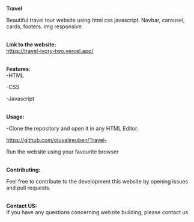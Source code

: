
<b> <br>Travel<br></b>
</h1>
Beautiful travel tour website using html css javascript. Navbar, carousel, cards, footers. img responsive.


<b><br>Link to the website: <br> </b>
https://travel-ivory-two.vercel.app/

<b> <br>Features: <br> </b>
-HTML

-CSS

-Javascript

<b> <br>Usage: <br> </b>

-Clone the repository and open it in any HTML Editor.

https://github.com/oluyalireuben/Travel-

Run the website using your favourite browser


<b> <br>Contributing: <br> </b>

Feel free to contribute to the development this website by opening issues and pull requests.

<b> <br>Contact US: <br> </b>
If you have any questions concerning website building, please contact us
